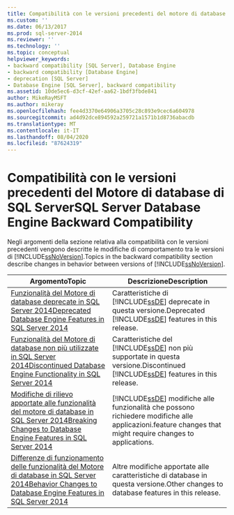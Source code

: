 ```yaml
---
title: Compatibilità con le versioni precedenti del motore di database di SQL Server | Microsoft Docs
ms.custom: ''
ms.date: 06/13/2017
ms.prod: sql-server-2014
ms.reviewer: ''
ms.technology: ''
ms.topic: conceptual
helpviewer_keywords:
- backward compatibility [SQL Server], Database Engine
- backward compatibility [Database Engine]
- deprecation [SQL Server]
- Database Engine [SQL Server], backward compatibility
ms.assetid: 10de5ec6-d3cf-42ef-aa62-1bdf3fbde841
author: MikeRayMSFT
ms.author: mikeray
ms.openlocfilehash: fee4d3370e64906a3705c28c893e9cec6a604978
ms.sourcegitcommit: ad4d92dce894592a259721a1571b1d8736abacdb
ms.translationtype: MT
ms.contentlocale: it-IT
ms.lasthandoff: 08/04/2020
ms.locfileid: "87624319"
---
```

# <a name="sql-server-database-engine-backward-compatibility"></a><span data-ttu-id="c0daf-102">Compatibilità con le versioni precedenti del Motore di database di SQL Server</span><span class="sxs-lookup"><span data-stu-id="c0daf-102">SQL Server Database Engine Backward Compatibility</span></span>
  <span data-ttu-id="c0daf-103">Negli argomenti della sezione relativa alla compatibilità con le versioni precedenti vengono descritte le modifiche di comportamento tra le versioni di [!INCLUDE[ssNoVersion](../includes/ssnoversion-md.md)].</span><span class="sxs-lookup"><span data-stu-id="c0daf-103">Topics in the backward compatibility section describe changes in behavior between versions of [!INCLUDE[ssNoVersion](../includes/ssnoversion-md.md)].</span></span>  
  
|<span data-ttu-id="c0daf-104">Argomento</span><span class="sxs-lookup"><span data-stu-id="c0daf-104">Topic</span></span>|<span data-ttu-id="c0daf-105">Descrizione</span><span class="sxs-lookup"><span data-stu-id="c0daf-105">Description</span></span>|  
|-----------|-----------------|  
|[<span data-ttu-id="c0daf-106">Funzionalità del Motore di database deprecate in SQL Server 2014</span><span class="sxs-lookup"><span data-stu-id="c0daf-106">Deprecated Database Engine Features in SQL Server 2014</span></span>](deprecated-database-engine-features-in-sql-server-2016.md)|<span data-ttu-id="c0daf-107">Caratteristiche di [!INCLUDE[ssDE](../includes/ssde-md.md)] deprecate in questa versione.</span><span class="sxs-lookup"><span data-stu-id="c0daf-107">Deprecated [!INCLUDE[ssDE](../includes/ssde-md.md)] features in this release.</span></span>|  
|[<span data-ttu-id="c0daf-108">Funzionalità del Motore di database non più utilizzate in SQL Server 2014</span><span class="sxs-lookup"><span data-stu-id="c0daf-108">Discontinued Database Engine Functionality in SQL Server 2014</span></span>](discontinued-database-engine-functionality-in-sql-server-2016.md)|<span data-ttu-id="c0daf-109">Caratteristiche del [!INCLUDE[ssDE](../includes/ssde-md.md)] non più supportate in questa versione.</span><span class="sxs-lookup"><span data-stu-id="c0daf-109">Discontinued [!INCLUDE[ssDE](../includes/ssde-md.md)] features in this release.</span></span>|  
|[<span data-ttu-id="c0daf-110">Modifiche di rilievo apportate alle funzionalità del motore di database in SQL Server 2014</span><span class="sxs-lookup"><span data-stu-id="c0daf-110">Breaking Changes to Database Engine Features in SQL Server 2014</span></span>](breaking-changes-to-database-engine-features-in-sql-server-2016.md)|[!INCLUDE[ssDE](../includes/ssde-md.md)] <span data-ttu-id="c0daf-111">modifiche alle funzionalità che possono richiedere modifiche alle applicazioni.</span><span class="sxs-lookup"><span data-stu-id="c0daf-111">feature changes that might require changes to applications.</span></span>|  
|[<span data-ttu-id="c0daf-112">Differenze di funzionamento delle funzionalità del Motore di database in SQL Server 2014</span><span class="sxs-lookup"><span data-stu-id="c0daf-112">Behavior Changes to Database Engine Features in SQL Server 2014</span></span>](../../2014/database-engine/behavior-changes-to-database-engine-features-in-sql-server-2014.md)|<span data-ttu-id="c0daf-113">Altre modifiche apportate alle caratteristiche di database in questa versione.</span><span class="sxs-lookup"><span data-stu-id="c0daf-113">Other changes to database features in this release.</span></span>|  
  
  
